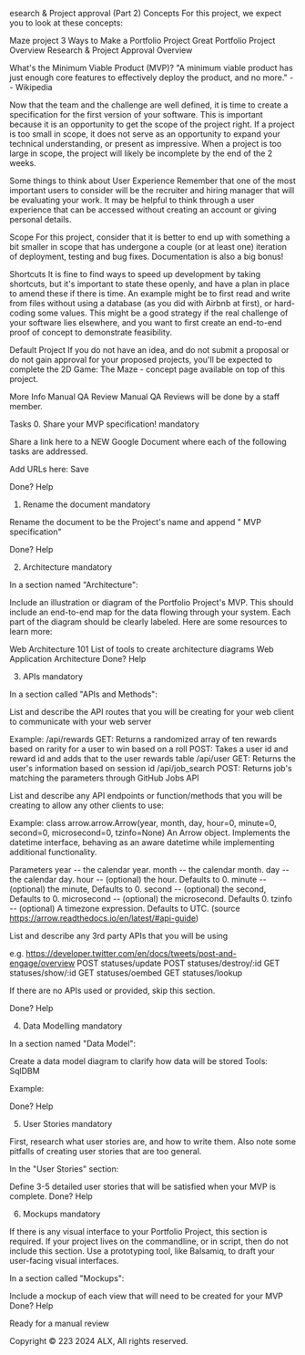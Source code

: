 esearch & Project approval (Part 2)
Concepts
For this project, we expect you to look at these concepts:

Maze project
3 Ways to Make a Portfolio Project Great
Portfolio Project Overview
Research & Project Approval Overview


What's the Minimum Viable Product (MVP)?
"A minimum viable product has just enough core features to effectively deploy the product, and no more." -- Wikipedia

Now that the team and the challenge are well defined, it is time to create a specification for the first version of your software. This is important because it is an opportunity to get the scope of the project right. If a project is too small in scope, it does not serve as an opportunity to expand your technical understanding, or present as impressive. When a project is too large in scope, the project will likely be incomplete by the end of the 2 weeks.

Some things to think about
User Experience
Remember that one of the most important users to consider will be the recruiter and hiring manager that will be evaluating your work. It may be helpful to think through a user experience that can be accessed without creating an account or giving personal details.

Scope
For this project, consider that it is better to end up with something a bit smaller in scope that has undergone a couple (or at least one) iteration of deployment, testing and bug fixes. Documentation is also a big bonus!

Shortcuts
It is fine to find ways to speed up development by taking shortcuts, but it's important to state these openly, and have a plan in place to amend these if there is time. An example might be to first read and write from files without using a database (as you did with Airbnb at first), or hard-coding some values. This might be a good strategy if the real challenge of your software lies elsewhere, and you want to first create an end-to-end proof of concept to demonstrate feasibility.

Default Project
If you do not have an idea, and do not submit a proposal or do not gain approval for your proposed projects, you'll be expected to complete the 2D Game: The Maze - concept page available on top of this project.

More Info
Manual QA Review
Manual QA Reviews will be done by a staff member.

Tasks
0. Share your MVP specification!
mandatory

Share a link here to a NEW Google Document where each of the following tasks are addressed.

Add URLs here:
Save

 Done? Help

1. Rename the document
mandatory

Rename the document to be the Project's name and append " MVP specification"

 Done? Help

2. Architecture
mandatory

In a section named "Architecture":

Include an illustration or diagram of the Portfolio Project's MVP. This should include an end-to-end map for the data flowing through your system. Each part of the diagram should be clearly labeled.
Here are some resources to learn more:

Web Architecture 101
List of tools to create architecture diagrams
Web Application Architecture
 Done? Help

3. APIs
mandatory

In a section called "APIs and Methods":

List and describe the API routes that you will be creating for your web client to communicate with your web server

Example:
/api/rewards
GET: Returns a randomized array of ten rewards based on rarity for a user to win based on a roll POST: Takes a user id and reward id and adds that to the user rewards table
/api/user
GET: Returns the user's information based on session id
/api/job_search
POST: Returns job's matching the parameters through GitHub Jobs API

List and describe any API endpoints or function/methods that you will be creating to allow any other clients to use:

Example:
class arrow.arrow.Arrow(year, month, day, hour=0, minute=0, second=0, microsecond=0, tzinfo=None)
An Arrow object.
Implements the datetime interface, behaving as an aware datetime while implementing additional functionality.

Parameters
year -- the calendar year.
month -- the calendar month.
day -- the calendar day.
hour -- (optional) the hour. Defaults to 0.
minute -- (optional) the minute, Defaults to 0.
second -- (optional) the second, Defaults to 0.
microsecond -- (optional) the microsecond. Defaults 0.
tzinfo -- (optional) A timezone expression. Defaults to UTC.
(source https://arrow.readthedocs.io/en/latest/#api-guide)

List and describe any 3rd party APIs that you will be using

e.g. https://developer.twitter.com/en/docs/tweets/post-and-engage/overview
POST statuses/update
POST statuses/destroy/:id
GET statuses/show/:id
GET statuses/oembed
GET statuses/lookup

If there are no APIs used or provided, skip this section.

 Done? Help

4. Data Modelling
mandatory

In a section named "Data Model":

Create a data model diagram to clarify how data will be stored
Tools: SqlDBM

Example: 


 Done? Help

5. User Stories
mandatory

First, research what user stories are, and how to write them. Also note some pitfalls of creating user stories that are too general.

In the "User Stories" section:

Define 3-5 detailed user stories that will be satisfied when your MVP is complete.
 Done? Help

6. Mockups
mandatory



If there is any visual interface to your Portfolio Project, this section is required. If your project lives on the commandline, or in script, then do not include this section. Use a prototyping tool, like Balsamiq, to draft your user-facing visual interfaces.

In a section called "Mockups":

Include a mockup of each view that will need to be created for your MVP
 Done? Help

Ready for a manual review

Copyright © 223 2024 ALX, All rights reserved.
